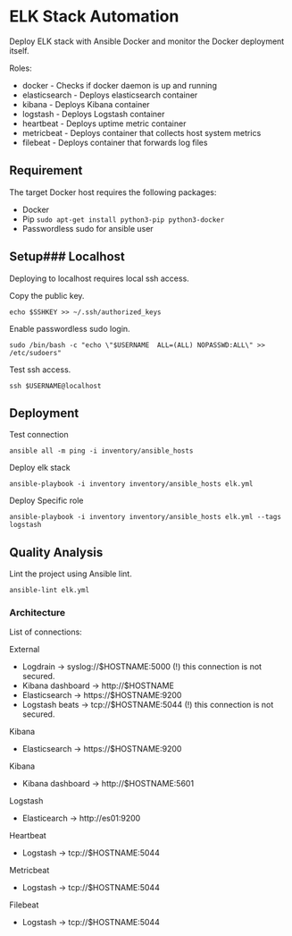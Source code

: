 
# ELK Stack Automation

Deploy ELK stack with Ansible Docker and monitor the Docker deployment itself.

Roles:
* docker - Checks if docker daemon is up and running
* elasticsearch - Deploys elasticsearch container
* kibana - Deploys Kibana container
* logstash - Deploys Logstash container
* heartbeat - Deploys uptime metric container
* metricbeat - Deploys container that collects host system metrics
* filebeat - Deploys container that forwards log files

## Requirement

The target Docker host requires the following packages:

* Docker
* Pip `sudo apt-get install python3-pip python3-docker`
* Passwordless sudo for ansible user

## Setup### Localhost

Deploying to localhost requires local ssh access.

Copy the public key.

`echo $SSHKEY >> ~/.ssh/authorized_keys`

Enable passwordless sudo login.

`sudo /bin/bash -c "echo \"$USERNAME  ALL=(ALL) NOPASSWD:ALL\" >> /etc/sudoers"`

Test ssh access.

`ssh $USERNAME@localhost`

## Deployment

Test connection

`ansible all -m ping -i inventory/ansible_hosts`

Deploy elk stack

`ansible-playbook -i inventory inventory/ansible_hosts elk.yml`

Deploy Specific role

`ansible-playbook -i inventory inventory/ansible_hosts elk.yml --tags logstash`

## Quality Analysis

Lint the project using Ansible lint.

`ansible-lint elk.yml`



### Architecture

List of connections:

External

* Logdrain → syslog://$HOSTNAME:5000 (!) this connection is not secured.
* Kibana dashboard → http://$HOSTNAME
* Elasticsearch → https://$HOSTNAME:9200
* Logstash beats → tcp://$HOSTNAME:5044 (!) this connection is not secured.

Kibana

* Elasticsearch → https://$HOSTNAME:9200

Kibana

* Kibana dashboard → http://$HOSTNAME:5601

Logstash

* Elasticearch → http://es01:9200

Heartbeat

* Logstash → tcp://$HOSTNAME:5044

Metricbeat

* Logstash → tcp://$HOSTNAME:5044

Filebeat

* Logstash → tcp://$HOSTNAME:5044